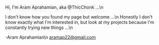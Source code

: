 Hi, I'm Aram Aprahamian, aka @ThicChonk ...\n

I don't know how you found my page but welcome ...\n
Honestly I don't know exactly what I'm interested in, but look at my projects because I'm constantly trying new things ...\n

-Aram Aprahamian\n
aramap22@gmail.com

